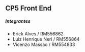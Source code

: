 ## CP5 Front End

##### Integrantes

- Erick Alves / RM556862
- Luiz Henrique Neri / RM556864
- Vicenzo Massao / RM554833

